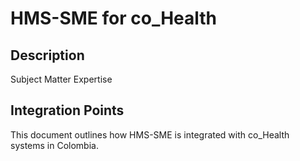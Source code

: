 # HMS-SME for co_Health

## Description

Subject Matter Expertise

## Integration Points

This document outlines how HMS-SME is integrated with co_Health systems in Colombia.
